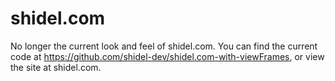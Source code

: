 shidel.com
==========


No longer the current look and feel of shidel.com.
You can find the current code at https://github.com/shidel-dev/shidel.com-with-viewFrames, 
or view the site at shidel.com.


